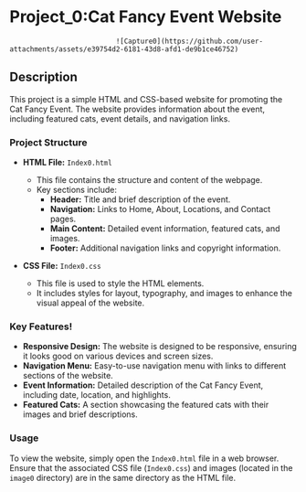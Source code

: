 # Project_0:Cat Fancy Event Website
                              ![Capture0](https://github.com/user-attachments/assets/e39754d2-6181-43d8-afd1-de9b1ce46752)

## Description

This project is a simple HTML and CSS-based website for promoting the Cat Fancy Event. The website provides information about the event, including featured cats, event details, and navigation links.

### Project Structure

- **HTML File:** `Index0.html`
  - This file contains the structure and content of the webpage.
  - Key sections include:
    - **Header:** Title and brief description of the event.
    - **Navigation:** Links to Home, About, Locations, and Contact pages.
    - **Main Content:** Detailed event information, featured cats, and images.
    - **Footer:** Additional navigation links and copyright information.
    
- **CSS File:** `Index0.css`

  - This file is used to style the HTML elements.
  - It includes styles for layout, typography, and images to enhance the visual appeal of the website.

### Key Features!
- **Responsive Design:** The website is designed to be responsive, ensuring it looks good on various devices and screen sizes.
- **Navigation Menu:** Easy-to-use navigation menu with links to different sections of the website.
- **Event Information:** Detailed description of the Cat Fancy Event, including date, location, and highlights.
- **Featured Cats:** A section showcasing the featured cats with their images and brief descriptions.

### Usage

To view the website, simply open the `Index0.html` file in a web browser. Ensure that the associated CSS file (`Index0.css`) and images (located in the `image0` directory) are in the same directory as the HTML file.


